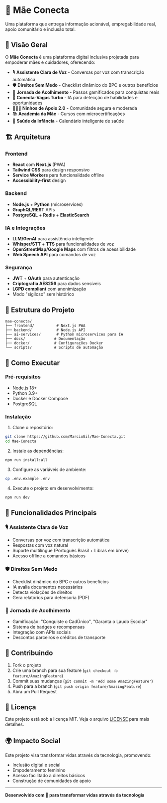 # 🌟 Mãe Conecta

Uma plataforma que entrega informação acionável, empregabilidade real, apoio comunitário e inclusão total.

## 🚀 Visão Geral

O **Mãe Conecta** é uma plataforma digital inclusiva projetada para empoderar mães e cuidadores, oferecendo:

- 🎙 **Assistente Clara de Voz** - Conversas por voz com transcrição automática
- 🛡 **Direitos Sem Medo** - Checklist dinâmico do BPC e outros benefícios
- 🧩 **Jornada de Acolhimento** - Passos gamificados para conquistas reais
- 🧠 **Conecta-Vagas Turbo** - IA para detecção de habilidades e oportunidades
- 👩‍👧‍👦 **Ninhos de Apoio 2.0** - Comunidade segura e moderada
- 📚 **Academia da Mãe** - Cursos com microcertificações
- 🏥 **Saúde da Infância** - Calendário inteligente de saúde

## 🏗 Arquitetura

### Frontend
- **React** com **Next.js** (PWA)
- **Tailwind CSS** para design responsivo
- **Service Workers** para funcionalidade offline
- **Accessibility-first** design

### Backend
- **Node.js** + **Python** (microservices)
- **GraphQL/REST** APIs
- **PostgreSQL** + **Redis** + **ElasticSearch**

### IA e Integrações
- **LLM/GenAI** para assistência inteligente
- **Whisper/STT** + **TTS** para funcionalidades de voz
- **OpenStreetMap/Google Maps** com filtros de acessibilidade
- **Web Speech API** para comandos de voz

### Segurança
- **JWT** + **OAuth** para autenticação
- **Criptografia AES256** para dados sensíveis
- **LGPD compliant** com anonimização
- Modo "sigiloso" sem histórico

## 📁 Estrutura do Projeto

```
mae-conecta/
├── frontend/          # Next.js PWA
├── backend/           # Node.js API
├── ai-services/       # Python microservices para IA
├── docs/             # Documentação
├── docker/           # Configurações Docker
└── scripts/          # Scripts de automação
```

## 🚀 Como Executar

### Pré-requisitos
- Node.js 18+
- Python 3.9+
- Docker e Docker Compose
- PostgreSQL

### Instalação

1. Clone o repositório:
```bash
git clone https://github.com/MarcioGil/Mae-Conecta.git
cd Mae-Conecta
```

2. Instale as dependências:
```bash
npm run install:all
```

3. Configure as variáveis de ambiente:
```bash
cp .env.example .env
```

4. Execute o projeto em desenvolvimento:
```bash
npm run dev
```

## 🌟 Funcionalidades Principais

### 🎙 Assistente Clara de Voz
- Conversas por voz com transcrição automática
- Respostas com voz natural
- Suporte multilíngue (Português Brasil + Libras em breve)
- Acesso offline a comandos básicos

### 🛡 Direitos Sem Medo
- Checklist dinâmico do BPC e outros benefícios
- IA avalia documentos necessários
- Detecta violações de direitos
- Gera relatórios para defensoria (PDF)

### 🧩 Jornada de Acolhimento
- Gamificação: "Conquiste o CadÚnico", "Garanta o Laudo Escolar"
- Sistema de badges e recompensas
- Integração com APIs sociais
- Descontos parceiros e créditos de transporte

## 🤝 Contribuindo

1. Fork o projeto
2. Crie uma branch para sua feature (`git checkout -b feature/AmazingFeature`)
3. Commit suas mudanças (`git commit -m 'Add some AmazingFeature'`)
4. Push para a branch (`git push origin feature/AmazingFeature`)
5. Abra um Pull Request

## 📄 Licença

Este projeto está sob a licença MIT. Veja o arquivo [LICENSE](LICENSE) para mais detalhes.

## 🌍 Impacto Social

Este projeto visa transformar vidas através da tecnologia, promovendo:
- Inclusão digital e social
- Empoderamento feminino
- Acesso facilitado a direitos básicos
- Construção de comunidades de apoio

---

**Desenvolvido com 💜 para transformar vidas através da tecnologia**